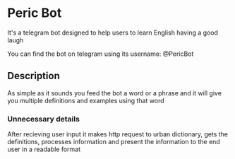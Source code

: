 # Peric Bot 

It's a telegram bot designed to help users to learn English having a good laugh 

You can find the bot on telegram using its username: @PericBot

## Description

As simple as it sounds you feed the bot a word or a phrase and it will give you multiple definitions and examples using that word


### Unnecessary details

After recieving user input it makes http request to urban dictionary, gets the definitions, processes information and present the information to the end user in a readable format
